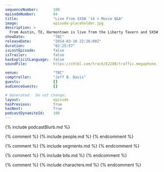 ```yaml
---
sequenceNumber:       108
episodeNumber:        94
title:                "Live From SXSW '14 + Movie Q&A"
image:                episode-placeholder.jpg
description: >
  From Austin, TX, Harmontown is live from the Liberty Tavern and SXSW. Bonus audio from the Q & A following the premiere of the "Harmontown" documentary.
showDate:             "TBC"
releaseDate:          "2014-03-10 22:26:00Z"
duration:             "02:25:57"
isLostEpisode:        false
isTrailer:            false
hasExplicitLanguage:  false
soundFile:            https://chtbl.com/track/E2288/traffic.megaphone.fm/STA7536468874.mp3?updated=1556133349

venue:                "TBC"
comptroller:          "Jeff B. Davis"
guests:               []
audienceGuests:       []

# Generated.  Do not change:
layout:               episode
hasPrevious:          True
hasNext:              True
podcastDynamiteId:    108
---
```


{% include podcastBlurb.md %}

{% comment %}
{% include people.md %}
{% endcomment %}

{% comment %}
{% include segments.md %}
{% endcomment %}

{% comment %}
{% include bits.md %}
{% endcomment %}

{% comment %}
{% include characters.md %}
{% endcomment %}
